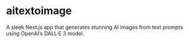 # aitextoimage
A sleek Next.js app that generates stunning AI images from text prompts using OpenAI’s DALL·E 3 model.
